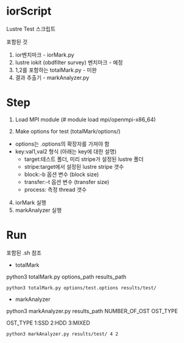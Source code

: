 # iorScript
Lustre Test 스크립트 

포함된 것 
1. ior벤치마크 - iorMark.py
2. lustre iokit (obdfilter survey) 벤치마크 - 예정
3. 1,2를 포함하는 totalMark.py - 미완
4. 결과 추출기 - markAnalyzer.py 


# Step
1. Load MPI module (# module load mpi/openmpi-x86_64)

2. Make options for test (totalMark/options/)
  - options는 .options의 확장자를 가져야 함
  - key:val1,val2 형식 (아래는 key에 대한 설명)
    - target:테스트 폴더, 미리 stripe가 설정된 lustre 폴더
    - stripe:target에서 설정된 lustre stripe 갯수
    - block:-b 옵션 변수 (block size)
    - transfer:-t 옵션 변수 (transfer size)
    - process: 측정 thread 갯수
    
4. iorMark 실행
5. markAnalyzer 실행

# Run

포함된 .sh 참조

- totalMark

python3 totalMark.py options_path results_path

```
python3 totalMark.py options/test.options results/test/
```



- markAnalyzer

python3 markAnalyzer.py results_path NUMBER_OF_OST OST_TYPE

OST_TYPE
  1:SSD
  2:HDD
  3:MIXED

```
python3 markAnalyzer.py results/test/ 4 2
```

